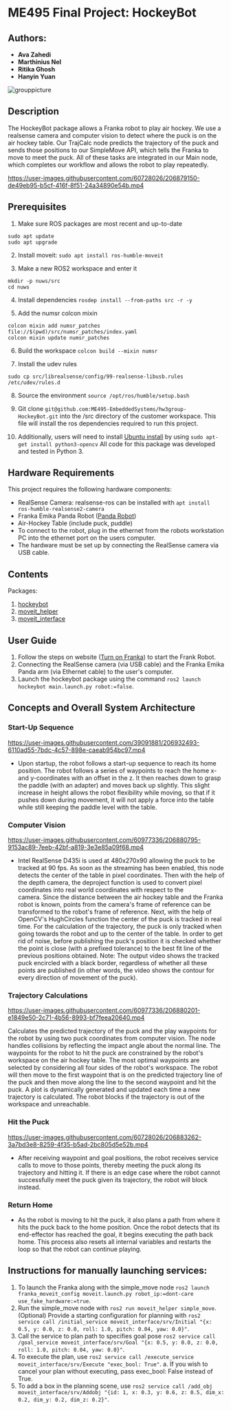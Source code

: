 # ME495 Final Project: HockeyBot

## Authors: 
- **Ava Zahedi**
- **Marthinius Nel**
- **Ritika Ghosh**
- **Hanyin Yuan**

![grouppicture](https://user-images.githubusercontent.com/60728026/206877676-19116921-3ad7-4c1c-8c1e-c41048c0e0fe.jpeg)

## **Description**
The HockeyBot package allows a Franka robot to play air hockey. We use a realsense camera and computer vision to detect 
where the puck is on the air hockey table. Our TrajCalc node predicts the trajectory of the puck and sends those positions 
to our SimpleMove API, which tells the Franka to move to meet the puck. All of these tasks are integrated in our Main node, 
which completes our workflow and allows the robot to play repeatedly.


https://user-images.githubusercontent.com/60728026/206879150-de49eb95-b5cf-416f-8f51-24a34890e54b.mp4

## **Prerequisites**
1. Make sure ROS packages are most recent and up-to-date
```
sudo apt update
sudo apt upgrade
```
2.  Install moveit: `sudo apt install ros-humble-moveit`

3. Make a new ROS2 workspace and enter it
```
mkdir -p nuws/src
cd nuws
```
4. Install dependencies
`rosdep install --from-paths src -r -y`

5. Add the numsr colcon mixin
```
colcon mixin add numsr_patches file://$(pwd)/src/numsr_patches/index.yaml
colcon mixin update numsr_patches
```
6. Build the workspace
`colcon build --mixin numsr`

7. Install the udev rules
```
sudo cp src/librealsense/config/99-realsense-libusb.rules /etc/udev/rules.d
```
8. Source the environment
`source /opt/ros/humble/setup.bash`

9. Git clone `git@github.com:ME495-EmbeddedSystems/hw3group-HockeyBot.git` into the /src directory of the customer workspace. This file will install the ros dependencies required to run this project.

10. Additionally, users will need to install [Ubuntu install](https://docs.opencv.org/4.5.4/d2/de6/tutorial_py_setup_in_ubuntu.html) by using `sudo apt-get install python3-opencv`
All code for this package was developed and tested in Python 3.


## **Hardware Requirements**
This project requires the following hardware components:
* RealSense Camera: realsense-ros can be installed with `apt install ros-humble-realsense2-camera`
* Franka Emika Panda Robot ([Panda Robot](https://nu-msr.github.io/ros_notes/ros2/franka.html))
* Air-Hockey Table (include puck, puddle)
* To connect to the robot, plug in the ethernet from the robots workstation PC into the ethernet port on the users computer.
* The hardware must be set up by connecting the RealSense camera via USB cable.


## **Contents**
Packages:  
1. [hockeybot](https://github.com/ME495-EmbeddedSystems/hw3group-HockeyBot/tree/main/hockeybot)
2. [moveit_helper](https://github.com/ME495-EmbeddedSystems/hw3group-HockeyBot/tree/main/moveit_helper)
3. [moveit_interface](https://github.com/ME495-EmbeddedSystems/hw3group-HockeyBot/tree/main/moveit_interface)

## **User Guide**
1. Follow the steps on website ([Turn on Franka](https://nu-msr.github.io/ros_notes/ros2/franka.html)) to start the Frank Robot.
2. Connecting the RealSense camera (via USB cable) and the Franka Emika Panda arm (via Ethernet cable) to the user's computer.
3. Launch the hockeybot package using the command `ros2 launch hockeybot main.launch.py robot:=false`.

## Concepts and Overall System Architecture

### Start-Up Sequence

https://user-images.githubusercontent.com/39091881/206932493-6110ad55-7bdc-4c57-898e-caeab954bc97.mp4

* Upon startup, the robot follows a start-up sequence to reach its home position. The robot follows a series of waypoints 
to reach the home x- and y-coordinates with an offset in the z. It then reaches down to grasp the paddle (with an adapter) 
and moves back up slightly. This slight increase in height allows the robot flexibility while moving, so that if it pushes 
down during movement, it will not apply a force into the table while still keeping the paddle level with the table.

### Computer Vision

https://user-images.githubusercontent.com/60977336/206880795-9153ac89-7eeb-42bf-a819-3e3e85a09f68.mp4


* Intel RealSense D435i is used at 480x270x90 allowing the puck to be tracked at 90 fps. As soon as the streaming has been enabled, this node detects the center of the table in pixel coordinates. Then with the help of the depth camera, the deproject function is used to convert pixel coordinates into real world coordinates with respect to the camera. Since the distance between the air hockey table and the Franka robot is known, points from the camera's frame of reference can be transformed to the robot's frame of reference. Next, with the help of OpenCV's HughCircles function the center of the puck is tracked in real time. For the calculation of the trajectory, the puck is only tracked when going towards the robot and up to the center of the table. In order to get rid of noise, before publishing the puck's position it is checked whether the point is close (with a prefixed tolerance) to the best fit line of the previous positions obtained. Note: The output video shows the tracked puck encircled with a black border, regardless of whether all these points are published (in other words, the video shows the contour for every direction of movement of the puck).

### Trajectory Calculations

https://user-images.githubusercontent.com/60977336/206880201-e1849e50-2c71-4b56-8993-bf7feea20640.mp4

Calculates the predicted trajectory of the puck and the play waypoints for the robot by using two
puck coordinates from computer vision. The node handles collisions by reflecting the impact angle about the normal line. The waypoints for the robot to hit the puck are constrained by the robot's workspace on the air hockey table. The most optimal waypoints are selected by considering all four sides of the robot's workspace. The robot will then move to the first waypoint that is on the predicted trajectory line of the puck and then move along the line to the second waypoint and hit the puck. A plot is dynamically generated and updated each time a new trajectory is calculated. The robot blocks if the trajectory is out of the workspace and unreachable.

### Hit the Puck

https://user-images.githubusercontent.com/60728026/206883262-3a7bd3e8-8259-4f35-b5ad-2bc805d5e52b.mp4

* After receiving waypoint and goal positions, the robot receives service calls to move to those points, thereby meeting 
the puck along its trajectory and hitting it. If there is an edge case where the robot cannot successfully meet the puck 
given its trajectory, the robot will block instead.

### Return Home
* As the robot is moving to hit the puck, it also plans a path from where it hits the puck back to the home position. 
Once the robot detects that its end-effector has reached the goal, it begins executing the path back home. This process 
also resets all internal variables and restarts the loop so that the robot can continue playing.

## Instructions for manually launching services:
1. To launch the Franka along with the simple_move node `ros2 launch franka_moveit_config moveit.launch.py robot_ip:=dont-care use_fake_hardware:=true`.
2. Run the simple_move node with `ros2 run moveit_helper simple_move`.
    (Optional) Provide a starting configuration for planning with `ros2 service call /initial_service moveit_interface/srv/Initial "{x: 0.5, y: 0.0, z: 0.0, roll: 1.0, pitch: 0.04, yaw: 0.0}"`.
3. Call the service to plan path to specifies goal pose `ros2 service call /goal_service moveit_interface/srv/Goal "{x: 0.5, y: 0.0, z: 0.0, roll: 1.0, pitch: 0.04, yaw: 0.0}"`.
4. To execute the plan, use `ros2 service call /execute_service moveit_interface/srv/Execute "exec_bool: True"`.
    a. If you wish to cancel your plan without executing, pass exec_bool: False instead of True.
5. To add a box in the planning scene, use `ros2 service call /add_obj moveit_interface/srv/Addobj "{id: 1, x: 0.3, y: 0.6, z: 0.5, dim_x: 0.2, dim_y: 0.2, dim_z: 0.2}"`.